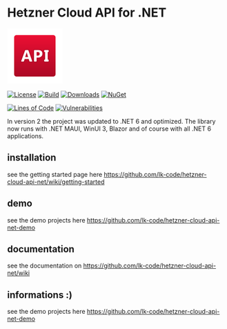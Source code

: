 # Hetzner Cloud API for .NET

![Hetzner Cloud API for .NET](https://raw.githubusercontent.com/lk-code/hetzner-cloud-api-net/main/icon_128.png)

[![License](https://img.shields.io/github/license/lk-code/hetzner-cloud-api-net.svg?style=flat-square)](https://github.com/lk-code/hetzner-cloud-api-net/blob/master/LICENSE)
[![Build](https://github.com/lk-code/hetzner-cloud-api-net/actions/workflows/dotnet.yml/badge.svg)](https://github.com/lk-code/hetzner-cloud-api-net/actions/workflows/dotnet.yml)
[![Downloads](https://img.shields.io/nuget/dt/hetznercloudapi.svg?style=flat-square)](http://www.nuget.org/packages/hetznercloudapi/)
[![NuGet](https://img.shields.io/nuget/v/hetznercloudapi.svg?style=flat-square)](http://nuget.org/packages/hetznercloudapi)

[![Lines of Code](https://sonarcloud.io/api/project_badges/measure?project=lk-code_hetzner-cloud-api-net&metric=ncloc)](https://sonarcloud.io/summary/new_code?id=lk-code_hetzner-cloud-api-net)
[![Vulnerabilities](https://sonarcloud.io/api/project_badges/measure?project=lk-code_hetzner-cloud-api-net&metric=vulnerabilities)](https://sonarcloud.io/summary/new_code?id=lk-code_hetzner-cloud-api-net)

In version 2 the project was updated to .NET 6 and optimized. The library now runs with .NET MAUI, WinUI 3, Blazor and of course with all .NET 6 applications.

## installation

see the getting started page here https://github.com/lk-code/hetzner-cloud-api-net/wiki/getting-started

## demo

see the demo projects here https://github.com/lk-code/hetzner-cloud-api-net-demo

## documentation

see the documentation on https://github.com/lk-code/hetzner-cloud-api-net/wiki

## informations :)

see the demo projects here https://github.com/lk-code/hetzner-cloud-api-net-demo
